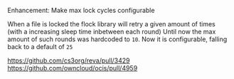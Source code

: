 Enhancement: Make max lock cycles configurable

When a file is locked the flock library will retry a given amount of times (with a increasing sleep time inbetween each round)
Until now the max amount of such rounds was hardcoded to `10`. Now it is configurable, falling back to a default of `25`

https://github.com/cs3org/reva/pull/3429
https://github.com/owncloud/ocis/pull/4959
